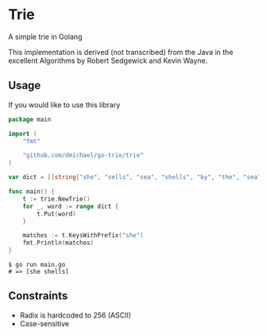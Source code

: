 # Trie
A simple trie in Golang

This implementation is derived (not transcribed) from the Java in the excellent Algorithms by Robert Sedgewick and Kevin Wayne.

## Usage

If you would like to use this library

```go
package main

import (
	"fmt"

	"github.com/dmichael/go-trie/trie"
)

var dict = []string{"she", "sells", "sea", "shells", "by", "the", "sea", "shore"}

func main() {
	t := trie.NewTrie()
	for _, word := range dict {
		t.Put(word)
	}

	matches := t.KeysWithPrefix("she")
	fmt.Println(matches)
}

```


```
$ go run main.go
# => [she shells]
```
## Constraints

* Radix is hardcoded to 256 (ASCII)
* Case-sensitive
